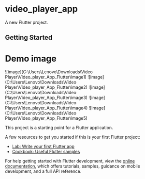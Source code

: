 # video_player_app

A new Flutter project.

## Getting Started

# Demo image

![image](C:\Users\Lenovo\Downloads\Video Player\Video_player_App_Flutter\image1)
![image](C:\Users\Lenovo\Downloads\Video Player\Video_player_App_Flutter\image2)
![image](C:\Users\Lenovo\Downloads\Video Player\Video_player_App_Flutter\image3)
![image](C:\Users\Lenovo\Downloads\Video Player\Video_player_App_Flutter\image4)
![image](C:\Users\Lenovo\Downloads\Video Player\Video_player_App_Flutter\image5)


This project is a starting point for a Flutter application.

A few resources to get you started if this is your first Flutter project:

- [Lab: Write your first Flutter app](https://docs.flutter.dev/get-started/codelab)
- [Cookbook: Useful Flutter samples](https://docs.flutter.dev/cookbook)

For help getting started with Flutter development, view the
[online documentation](https://docs.flutter.dev/), which offers tutorials,
samples, guidance on mobile development, and a full API reference.
